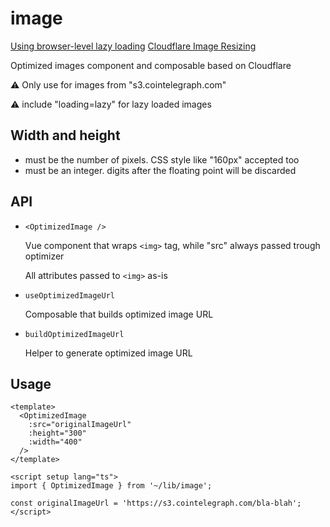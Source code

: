 # image

[Using browser-level lazy loading](https://web.dev/lazy-loading-images/#images-inline-browser-level)
[Cloudflare Image Resizing](https://developers.cloudflare.com/images/image-resizing/)

Optimized images component and composable based on Cloudflare

⚠️ Only use for images from "s3.cointelegraph.com"

⚠️ include "loading=lazy" for lazy loaded images

## Width and height

- must be the number of pixels. CSS style like "160px" accepted too
- must be an integer. digits after the floating point will be discarded

## API

- `<OptimizedImage />`

  Vue component that wraps `<img>` tag, while "src" always passed trough optimizer

  All attributes passed to `<img>` as-is

- `useOptimizedImageUrl`

  Composable that builds optimized image URL

- `buildOptimizedImageUrl`

  Helper to generate optimized image URL

## Usage

```vue
<template>
  <OptimizedImage
    :src="originalImageUrl"
    :height="300"
    :width="400"
  />
</template>

<script setup lang="ts">
import { OptimizedImage } from '~/lib/image';

const originalImageUrl = 'https://s3.cointelegraph.com/bla-blah';
</script>
```
